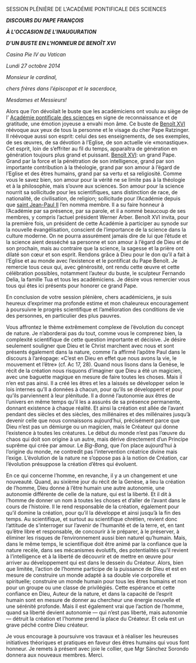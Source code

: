 SESSION PLÉNIÈRE DE L'ACADÉMIE PONTIFICALE DES SCIENCES

***DISCOURS DU PAPE FRANÇOIS***

***À L'OCCASION DE L'INAUGURATION***

***D'UN BUSTE EN L'HONNEUR DE BENOÎT XVI***

*Casina Pie IV au Vatican*

*Lundi 27 octobre 2014*

*Monsieur le cardinal,*

*chers frères dans l’épiscopat et le sacerdoce,*

*Mesdames et Messieurs!*

Alors que l’on dévoilait le buste que les académiciens ont voulu au siège de l’ [Académie pontificale des sciences](http://www.vatican.va/roman_curia/pontifical_academies/acdscien/index_fr.htm) en signe de reconnaissance et de gratitude, une émotion joyeuse a envahi mon âme. Ce buste de [Benoît XVI](http://www.vatican.va/holy_father/benedict_xvi/index_fr.htm) réévoque aux yeux de tous la personne et le visage du cher Pape Ratzinger. Il réévoque aussi son esprit: celui des ses enseignements, de ses exemples, de ses œuvres, de sa dévotion à l’Eglise, de son actuelle vie «monastique». Cet esprit, loin de s’effriter au fil du temps, apparaîtra de génération en génération toujours plus grand et puissant. [Benoît XVI](http://www.vatican.va/holy_father/benedict_xvi/index_fr.htm): un grand Pape. Grand par la force et la pénétration de son intelligence, grand par son importante contribution à la théologie, grand par son amour à l’égard de l’Eglise et des êtres humains, grand par sa vertu et sa religiosité. Comme vous le savez bien, son amour pour la vérité ne se limite pas à la théologie et à la philosophie, mais s’ouvre aux sciences. Son amour pour la science nourrit sa sollicitude pour les scientifiques, sans distinction de race, de nationalité, de civilisation, de religion; sollicitude pour l’Académie depuis que [saint Jean-Paul II](http://www.vatican.va/holy_father/john_paul_ii/index_fr.htm) l’en nomma membre. Il a su faire honneur à l’Académie par sa présence, par sa parole, et il a nommé beaucoup de ses membres, y compris l’actuel président Werner Arber. Benoît XVI invita, pour la première fois, un président de cette Académie à participer au synode sur la nouvelle évangélisation, conscient de l’importance de la science dans la culture moderne. On ne pourra assurément jamais dire de lui que l’étude et la science aient desséché sa personne et son amour à l’égard de Dieu et de son prochain, mais au contraire que la science, la sagesse et la prière ont dilaté son cœur et son esprit. Rendons grâce à Dieu pour le don qu’il a fait à l’Eglise et au monde avec l’existence et le pontificat du Pape Benoît. Je remercie tous ceux qui, avec générosité, ont rendu cette œuvre et cette célébration possibles, notamment l’auteur du buste, le sculpteur Fernando Delia, la famille Tua et tous les académiciens. Je désire vous remercier vous tous qui êtes ici présents pour honorer ce grand Pape.

En conclusion de votre session plénière, chers académiciens, je suis heureux d’exprimer ma profonde estime et mon chaleureux encouragement à poursuivre le progrès scientifique et l’amélioration des conditions de vie des personnes, en particulier des plus pauvres.

Vous affrontez le thème extrêmement complexe de l’évolution du concept de nature. Je n’aborderai pas du tout, comme vous le comprenez bien, la complexité scientifique de cette question importante et décisive. Je désire seulement souligner que Dieu et le Christ marchent avec nous et sont présents également dans la nature, comme l’a affirmé l’apôtre Paul dans le discours à l’aréopage: «C’est en Dieu en effet que nous avons la vie, le mouvement et l’être» (cf. Ac 17, 28). Quand nous lisons dans la Genèse, le récit de la création nous risquons d’imaginer que Dieu a été un magicien, avec une baguette magique en mesure de faire toutes les choses. Mais il n’en est pas ainsi. Il a créé les êtres et les a laissés se développer selon le lois internes qu’Il a données à chacun, pour qu’ils se développent et pour qu’ils parviennent à leur plénitude. Il a donné l’autonomie aux êtres de l’univers en même temps qu’il les a assurés de sa présence permanente, donnant existence à chaque réalité. Et ainsi la création est allée de l’avant pendant des siècles et des siècles, des millénaires et des millénaires jusqu’à devenir celle que nous connaissons aujourd’hui, précisément parce que Dieu n’est pas un démiurge ou un magicien, mais le Créateur qui donne l’existence à toutes les créatures. Le début du monde n’est pas l’œuvre du chaos qui doit son origine à un autre, mais dérive directement d’un Principe suprême qui crée par amour. Le *Big-Bang*, que l’on place aujourd’hui à l’origine du monde, ne contredit pas l’intervention créatrice divine mais l’exige. L’évolution de la nature ne s’oppose pas à la notion de Création, car l’évolution présuppose la création d’êtres qui évoluent.

En ce qui concerne l’homme, en revanche, il y a un changement et une nouveauté. Quand, au sixième jour du récit de la Genèse, a lieu la création de l’homme, Dieu donne à l’être humain une autre autonomie, une autonomie différente de celle de la nature, qui est la liberté. Et il dit à l’homme de donner un nom à toutes les choses et d’aller de l’avant dans le cours de l’histoire. Il le rend responsable de la création, également pour qu’il domine la création, pour qu’il la développe et ainsi jusqu’à la fin des temps. Au scientifique, et surtout au scientifique chrétien, revient donc l’attitude de s’interroger sur l’avenir de l’humanité et de la terre, et, en tant qu’être libre et responsable, de concourir à le préparer, à le préserver, à éliminer les risques de l’environnement aussi bien naturel qu’humain. Mais, dans le même temps, le scientifique doit être animé par la confiance que la nature recèle, dans ses mécanismes évolutifs, des potentialités qu’il revient à l’intelligence et à la liberté de découvrir et de mettre en œuvre pour arriver au développement qui est dans le dessein du Créateur. Alors, bien que limitée, l’action de l’homme participe de la puissance de Dieu et est en mesure de construire un monde adapté à sa double vie corporelle et spirituelle; construire un monde humain pour tous les êtres humains et non pour un groupe ou une classe de privilégiés. Cette espérance et cette confiance en Dieu, Auteur de la nature, et dans la capacité de l’esprit humain sont en mesure de donner au chercheur une énergie nouvelle et une sérénité profonde. Mais il est également vrai que l’action de l’homme, quand sa liberté devient autonomie — qui n’est pas liberté, mais autonomie — détruit la création et l’homme prend la place du Créateur. Et cela est un grave péché contre Dieu créateur.

Je vous encourage à poursuivre vos travaux et à réaliser les heureuses initiatives théoriques et pratiques en faveur des êtres humains qui vous font honneur. Je remets à présent avec joie le collier, que Mgr Sánchez Sorondo donnera aux nouveaux membres. Merci.